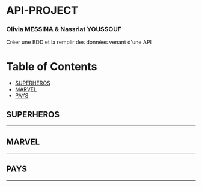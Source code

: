 # API-PROJECT
### Olivia MESSINA & Nassriat YOUSSOUF
 Créer une BDD et la remplir des données venant d'une API 

# Table of Contents
  * [SUPERHEROS](#SUPERHEROS)
  * [MARVEL](#MARVEL)
  * [PAYS](#PAYS)
  
  
  ## SUPERHEROS
  
  ---
  
   ## MARVEL
  
  ---
  
   ## PAYS
  
  ---

